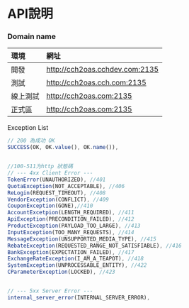# API說明

### Domain name

| 環境 | 網址 |
| :--- | :--- |
| 開發 | http://cch2oas.cchdev.com:2135 |
| 測試 | http://cch2oas.cch.com:2135 |
| 線上測試 | http://cch2oas.com:2135 |
| 正式區 | http://cch2oas.com:2135 |

Exception List

```javascript
// 200 為成功 OK
SUCCESS(OK, OK.value(), OK.name()),


//100-511为http 狀態碼
// --- 4xx Client Error ---
TokenError(UNAUTHORIZED), //401
QuotaException(NOT_ACCEPTABLE), //406
ReLogin(REQUEST_TIMEOUT), //408
VendorException(CONFLICT), //409
CouponException(GONE),//410
AccountExcetpion(LENGTH_REQUIRED), //411
ApiException(PRECONDITION_FAILED), //412
ProductException(PAYLOAD_TOO_LARGE), //413
InputException(TOO_MANY_REQUESTS), //414
MessageException(UNSUPPORTED_MEDIA_TYPE), //415
RebateException(REQUESTED_RANGE_NOT_SATISFIABLE), //416
BankException(EXPECTATION_FAILED), //417
ExchangeRateException(I_AM_A_TEAPOT), //418
SystemException(UNPROCESSABLE_ENTITY), //422
CParameterException(LOCKED), //423


// --- 5xx Server Error ---
internal_server_error(INTERNAL_SERVER_ERROR),
```

